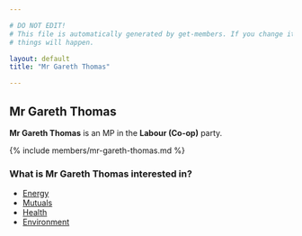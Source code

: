 ```yaml
---

# DO NOT EDIT!
# This file is automatically generated by get-members. If you change it, bad
# things will happen.

layout: default
title: "Mr Gareth Thomas"

---
```


## Mr Gareth Thomas

**Mr Gareth Thomas** is an MP in the **Labour (Co-op)** party.

{% include members/mr-gareth-thomas.md %}

### What is Mr Gareth Thomas interested in?


* [Energy](/interests/energy.html)
* [Mutuals](/interests/mutuals.html)
* [Health](/interests/health.html)
* [Environment](/interests/environment.html)
